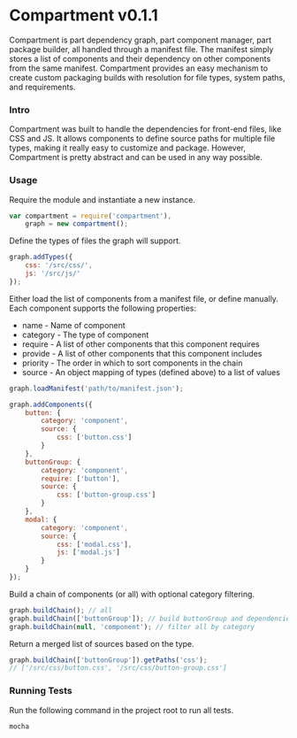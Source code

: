 # Compartment v0.1.1 #

Compartment is part dependency graph, part component manager, part package builder, all handled through a manifest file.
The manifest simply stores a list of components and their dependency on other components from the same manifest.
Compartment provides an easy mechanism to create custom packaging builds with resolution for file types, system paths, and requirements.

### Intro ###

Compartment was built to handle the dependencies for front-end files, like CSS and JS.
It allows components to define source paths for multiple file types, making it really easy to customize and package.
However, Compartment is pretty abstract and can be used in any way possible.

### Usage ###

Require the module and instantiate a new instance.

```javascript
var compartment = require('compartment'),
    graph = new compartment();
```

Define the types of files the graph will support.

```javascript
graph.addTypes({
    css: '/src/css/',
    js: '/src/js/'
});
```

Either load the list of components from a manifest file, or define manually. Each component supports the following properties:

* name - Name of component
* category - The type of component
* require - A list of other components that this component requires
* provide - A list of other components that this component includes
* priority - The order in which to sort components in the chain
* source - An object mapping of types (defined above) to a list of values

```javascript
graph.loadManifest('path/to/manifest.json');

graph.addComponents({
    button: {
        category: 'component',
        source: {
            css: ['button.css']
        }
    },
    buttonGroup: {
        category: 'component',
        require: ['button'],
        source: {
            css: ['button-group.css']
        }
    },
    modal: {
        category: 'component',
        source: {
            css: ['modal.css'],
            js: ['modal.js']
        }
    }
});
```

Build a chain of components (or all) with optional category filtering.

```javascript
graph.buildChain(); // all
graph.buildChain(['buttonGroup']); // build buttonGroup and dependencies
graph.buildChain(null, 'component'); // filter all by category
```

Return a merged list of sources based on the type.

```javascript
graph.buildChain(['buttonGroup']).getPaths('css');
// ['/src/css/button.css', '/src/css/button-group.css']
```

### Running Tests ###

Run the following command in the project root to run all tests.

```bash
mocha
```